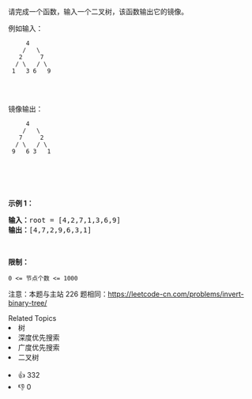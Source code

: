 <p>请完成一个函数，输入一个二叉树，该函数输出它的镜像。</p>

<p>例如输入：</p>

<p><code>&nbsp; &nbsp; &nbsp;4<br> &nbsp; &nbsp;/ &nbsp; \<br> &nbsp; 2 &nbsp; &nbsp; 7<br> &nbsp;/ \ &nbsp; / \<br> 1 &nbsp; 3 6 &nbsp; 9</br></br></br></br></code><br> 镜像输出：</br></p>

<p><code>&nbsp; &nbsp; &nbsp;4<br> &nbsp; &nbsp;/ &nbsp; \<br> &nbsp; 7 &nbsp; &nbsp; 2<br> &nbsp;/ \ &nbsp; / \<br> 9 &nbsp; 6 3&nbsp; &nbsp;1</br></br></br></br></code></p>

<p>&nbsp;</p>

<p><strong>示例 1：</strong></p>

<pre><strong>输入：</strong>root = [4,2,7,1,3,6,9]
<strong>输出：</strong>[4,7,2,9,6,3,1]
</pre>

<p>&nbsp;</p>

<p><strong>限制：</strong></p>

<p><code>0 &lt;= 节点个数 &lt;= 1000</code></p>

<p>注意：本题与主站 226 题相同：<a href="https://leetcode-cn.com/problems/invert-binary-tree/">https://leetcode-cn.com/problems/invert-binary-tree/</a></p>

<div><div>Related Topics</div><div><li>树</li><li>深度优先搜索</li><li>广度优先搜索</li><li>二叉树</li></div></div><br><div><li>👍 332</li><li>👎 0</li></div>